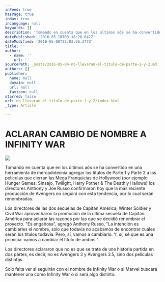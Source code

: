 ```yaml
---
inFeed: true
hasPage: true
inNav: true
inLanguage: null
keywords: []
description: 'Tomando en cuenta que en los últimos aós se ha convertido en una herramienta de mercadotecnia agregar los títulos de Parte 1 y Parte 2 a las películas que cierran las Mega Franquicias de Hollywood (por ejemplo Hunger Games: Sinsajo, Twilight, Harry Pother & The Deathly Hallows) los directores Anthony y Joe Russo confirmaron hoy que la más reciente producción de Avengers no seguirá con esta tendencia, por lo cual serán renombradas.'
datePublished: '2016-05-10T03:18:26.642Z'
dateModified: '2016-05-08T22:03:55.377Z'
title: ''
author:
  - name: ''
    url: ''
sourcePath: _posts/2016-05-04-no-llevaran-el-titulo-de-parte-1-y-2.md
authors: []
publisher:
  name: null
  domain: null
  url: null
  favicon: null
starred: false
url: no-llevaran-el-titulo-de-parte-1-y-2/index.html
_type: Article

---
```

# ACLARAN CAMBIO DE NOMBRE A INFINITY WAR
![](https://the-grid-user-content.s3-us-west-2.amazonaws.com/478e4389-ffe1-47fc-8e49-07c1af8b6c5b.jpg)

Tomando en cuenta que en los últimos aós se ha convertido en una herramienta de mercadotecnia agregar los títulos de Parte 1 y Parte 2 a las películas que cierran las Mega Franquicias de Hollywood (por ejemplo Hunger Games: Sinsajo, Twilight, Harry Pother & The Deathly Hallows) los directores Anthony y Joe Russo confirmaron hoy que la más reciente producción de Avengers no seguirá con esta tendencia, por lo cual serán renombradas.

Los directores de las dos secuelas de Capitán América, Winter Soldier y Civil War aprovecharon la promoción de la última secuela de Capitán América para aclarar las razones por las que se decidió renombrar el proyecto. "Es engañosa", agregó Anthony Russo, "La intención es cambiarles el nombre, solo que todavía no acabamos de encontrar cuáles serán los títulos todavía. Pero, sí, vamos a cambiarlo. Y, sí, sé que es una primicia: vamos a cambiar el título de ambos ".

Los directores aclararon que no es que se trate de una historia partida en dos partes, es decir, no es Avengers 3 y Avengers 3.5, sino dos películas distintas. 

Solo falta ver si seguirán con el nombre de Infinity War o si Marvel buscará mantener una como Infinity War o si será algo distinto.